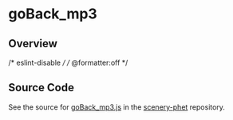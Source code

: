 # goBack_mp3

## Overview

/* eslint-disable */
/* @formatter:off */



## Source Code

See the source for [goBack_mp3.js](https://github.com/phetsims/scenery-phet/blob/main/sounds/goBack_mp3.js) in the [scenery-phet](https://github.com/phetsims/scenery-phet) repository.
